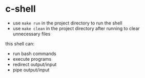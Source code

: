 # c-shell

- use ```make run``` in the project directory to run the shell
- use ```make clean``` in the project directory after running to clear unnecessary files

this shell can:
- run bash commands
- execute programs
- redirect output/input
- pipe output/input
